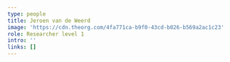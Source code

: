 ```yaml
---
type: people
title: Jeroen van de Weerd
image: 'https://cdn.theorg.com/4fa771ca-b9f0-43cd-b026-b569a2ac1c23'
role: Researcher level 1
intro: ''
links: []
---
```


